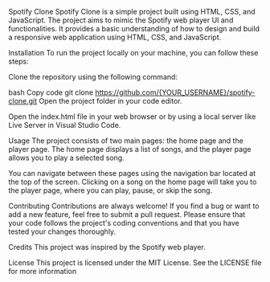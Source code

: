 Spotify Clone
Spotify Clone is a simple project built using HTML, CSS, and JavaScript. The project aims to mimic the Spotify web player UI and functionalities. It provides a basic understanding of how to design and build a responsive web application using HTML, CSS, and JavaScript.

Installation
To run the project locally on your machine, you can follow these steps:

Clone the repository using the following command:

bash
Copy code
git clone https://github.com/{YOUR_USERNAME}/spotify-clone.git
Open the project folder in your code editor.

Open the index.html file in your web browser or by using a local server like Live Server in Visual Studio Code.

Usage
The project consists of two main pages: the home page and the player page. The home page displays a list of songs, and the player page allows you to play a selected song.

You can navigate between these pages using the navigation bar located at the top of the screen. Clicking on a song on the home page will take you to the player page, where you can play, pause, or skip the song.

Contributing
Contributions are always welcome! If you find a bug or want to add a new feature, feel free to submit a pull request. Please ensure that your code follows the project's coding conventions and that you have tested your changes thoroughly.

Credits
This project was inspired by the Spotify web player.

License
This project is licensed under the MIT License. See the LICENSE file for more information
